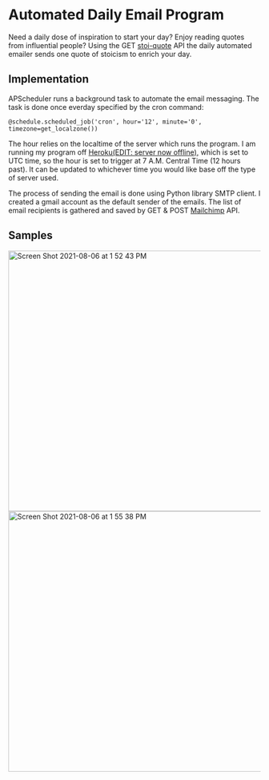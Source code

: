 # Automated Daily Email Program
Need a daily dose of inspiration to start your day? Enjoy reading quotes from influential people? Using the GET [stoi-quote](https://api.themotivate365.com/stoic-quote) API the daily automated emailer sends one quote of stoicism to enrich your day.

## Implementation
APScheduler runs a background task to automate the email messaging. The task is done once everday specified by the cron command:
```
@schedule.scheduled_job('cron', hour='12', minute='0', timezone=get_localzone())   
```
The hour relies on the localtime of the server which runs the program. I am running my program off [Heroku(EDIT: server now offline),](https://daily-stoicism-quotes.herokuapp.com) which is set to UTC time, so the hour is set to trigger at 7 A.M. Central Time (12 hours past). It can be updated to whichever time you would like base off the type of server used. 

The process of sending the email is done using Python library SMTP client. I created a gmail account as the default sender of the emails. The list of email recipients is gathered and saved by GET & POST [Mailchimp](https://mailchimp.com/developer/marketing/api/) API.


## Samples

<img width="1024" height="520" alt="Screen Shot 2021-08-06 at 1 52 43 PM" src="https://user-images.githubusercontent.com/27907086/128744102-dfaaa990-f268-4c4c-bfba-def9ec66e26c.png">


<img width="1024" height="520" alt="Screen Shot 2021-08-06 at 1 55 38 PM" src="https://user-images.githubusercontent.com/27907086/128745294-fffa54b2-f2f5-4a30-90cd-caa796d45c83.png">
